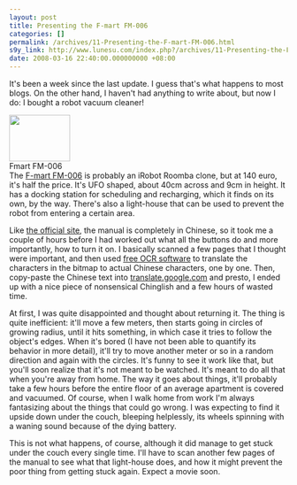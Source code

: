 ```yaml
---
layout: post
title: Presenting the F-mart FM-006
categories: []
permalink: /archives/11-Presenting-the-F-mart-FM-006.html
s9y_link: http://www.lunesu.com/index.php?/archives/11-Presenting-the-F-mart-FM-006.html
date: 2008-03-16 22:40:00.000000000 +08:00
---
```

It's been a week since the last update. I guess that's what happens to most blogs. On the other hand, I haven't had anything to write about, but now I do: I bought a robot vacuum cleaner!

<div class="serendipity_imageComment_left" style="width: 110px"><div class="serendipity_imageComment_img"><!-- s9ymdb:18 --><img width="110" height="84"  src="http://www.lunesu.com/uploads/fm006.serendipityThumb.gif" alt="" /></div><div class="serendipity_imageComment_txt">Fmart FM-006</div></div>The <a href="http://www.amazon.cn/mn/detailApp?qid=1205760449&ref=SR&sr=1-1&uid=168-4132374-7237850&prodid=jcjd030093#">F-mart FM-006</a> is probably an iRobot Roomba clone, but at 140 euro, it's half the price. It's UFO shaped, about 40cm across and 9cm in height. It has a docking station for scheduling and recharging, which it finds on its own, by the way. There's also a light-house that can be used to prevent the robot from entering a certain area.

Like <a href="http://www.chinafmart.com.cn/ProductShow.asp?ArticleID=94">the official site</a>, the manual is completely in Chinese, so it took me a couple of hours before I had worked out what all the buttons do and more importantly, how to turn it on. I basically scanned a few pages that I thought were important, and then used <a href="http://users.belgacom.net/chardic/cocr2.html">free OCR software</a> to translate the characters in the bitmap to actual Chinese characters, one by one. Then, copy-paste the Chinese text into <a href="http://translate.google.com/translate_t?langpair=zh|en">translate.google.com</a> and presto, I ended up with a nice piece of nonsensical Chinglish and a few hours of wasted time.

At first, I was quite disappointed and thought about returning it. The thing is quite inefficient: it'll move a few meters, then starts going in circles of growing radius, until it hits something, in which case it tries to follow the object's edges. When it's bored (I have not been able to quantify its behavior in more detail), it'll try to move another meter or so in a random direction and again with the circles. It's funny to see it work like that, but you'll soon realize that it's not meant to be watched. It's meant to do all that when you're away from home. The way it goes about things, it'll probably take a few hours before the entire floor of an average apartment is covered and vacuumed. Of course, when I walk home from work I'm always fantasizing about the things that could go wrong. I was expecting to find it upside down under the couch, bleeping helplessly, its wheels spinning with a waning sound because of the dying battery.

This is not what happens, of course, although it did manage to get stuck under the couch every single time. I'll have to scan another few pages of the manual to see what that light-house does, and how it might prevent the poor thing from getting stuck again. Expect a movie soon.

